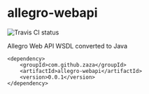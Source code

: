 # allegro-webapi

![Travis CI status](https://travis-ci.org/zaza/allegro-webapi.svg?branch=master)

Allegro Web API WSDL converted to Java

```
<dependency>
    <groupId>com.github.zaza</groupId>
    <artifactId>allegro-webapi</artifactId>
    <version>0.0.1</version>
</dependency>
```